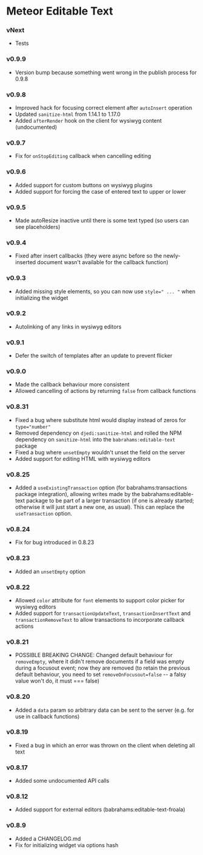 Meteor Editable Text
====================

### vNext

- Tests

### v0.9.9

- Version bump because something went wrong in the publish process for 0.9.8

### v0.9.8

- Improved hack for focusing correct element after `autoInsert` operation
- Updated `sanitize-html` from 1.14.1 to 1.17.0
- Added `afterRender` hook on the client for wysiwyg content (undocumented)

### v0.9.7

- Fix for `onStopEditing` callback when cancelling editing

### v0.9.6

- Added support for custom buttons on wysiwyg plugins
- Added support for forcing the case of entered text to upper or lower

### v0.9.5

- Made autoResize inactive until there is some text typed (so users can see placeholders)

### v0.9.4

- Fixed after insert callbacks (they were async before so the newly-inserted document wasn't available for the callback function)

### v0.9.3

- Added missing style elements, so you can now use `style=" ... "` when initializing the widget

### v0.9.2

- Autolinking of any links in wysiwyg editors

### v0.9.1

- Defer the switch of templates after an update to prevent flicker

### v0.9.0

- Made the callback behaviour more consistent
- Allowed cancelling of actions by returning `false` from callback functions

### v0.8.31

- Fixed a bug where substitute html would display instead of zeros for `type="number"`
- Removed dependency on `djedi:sanitize-html` and rolled the NPM dependency on `sanitize-html` into the `babrahams:editable-text` package
- Fixed a bug where `unsetEmpty` wouldn't unset the field on the server
- Added support for editing HTML with wysiwyg editors 

### v0.8.25

- Added a `useExistingTransaction` option (for babrahams:transactions package integration), allowing writes made by the babrahams:editable-text package to be part of a larger transaction (if one is already started; otherwise it will just start a new one, as usual). This can replace the `useTransaction` option.

### v0.8.24

- Fix for bug introduced in 0.8.23

### v0.8.23

- Added an `unsetEmpty` option

### v0.8.22

- Allowed `color` attribute for `font` elements to support color picker for wysiwyg editors
- Added support for `transactionUpdateText`, `transactionInsertText` and `transactionRemoveText` to allow transactions to incorporate callback actions

### v0.8.21

- POSSIBLE BREAKING CHANGE: Changed default behaviour for `removeEmpty`, where it didn't remove documents if a field was empty during a focusout event; now they are removed (to retain the previous default behaviour, you need to set `removeOnFocusout=false` -- a falsy value won't do, it must === false)

### v0.8.20

- Added a `data` param so arbitrary data can be sent to the server (e.g. for use in callback functions)

### v0.8.19

- Fixed a bug in which an error was thrown on the client when deleting all text

### v0.8.17

- Added some undocumented API calls

### v0.8.12

- Added support for external editors (babrahams:editable-text-froala)

### v0.8.9

- Added a CHANGELOG.md
- Fix for initializing widget via options hash